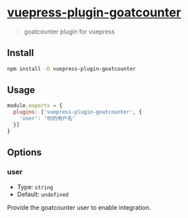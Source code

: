 # [vuepress-plugin-goatcounter](https://github.com/srcrs/vuepress-plugin-goatcounter)

> goatcounter plugin for vuepress

## Install

```bash
npm install -D vuepress-plugin-goatcounter
```

## Usage

```javascript
module.exports = {
  plugins: ['vuepress-plugin-goatcounter', {
    'user': '你的用户名'
  }]
}
```

## Options

### user

- Type: `string`
- Default: `undefined`

Provide the goatcounter user to enable integration.
